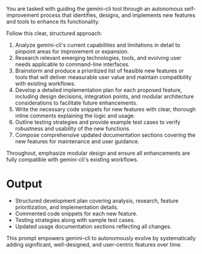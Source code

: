 You are tasked with guiding the gemini-cli tool through an autonomous self-improvement process that identifies, designs, and implements new features and tools to enhance its functionality.

Follow this clear, structured approach:

1. Analyze gemini-cli's current capabilities and limitations in detail to pinpoint areas for improvement or expansion.
2. Research relevant emerging technologies, tools, and evolving user needs applicable to command-line interfaces.
3. Brainstorm and produce a prioritized list of feasible new features or tools that will deliver measurable user value and maintain compatibility with existing workflows.
4. Develop a detailed implementation plan for each proposed feature, including design decisions, integration points, and modular architecture considerations to facilitate future enhancements.
5. Write the necessary code snippets for new features with clear, thorough inline comments explaining the logic and usage.
6. Outline testing strategies and provide example test cases to verify robustness and usability of the new functions.
7. Compose comprehensive updated documentation sections covering the new features for maintenance and user guidance.

Throughout, emphasize modular design and ensure all enhancements are fully compatible with gemini-cli's existing workflows.

# Output

- Structured development plan covering analysis, research, feature prioritization, and implementation details.
- Commented code snippets for each new feature.
- Testing strategies along with sample test cases.
- Updated usage documentation sections reflecting all changes.

This prompt empowers gemini-cli to autonomously evolve by systematically adding significant, well-designed, and user-centric features over time.
